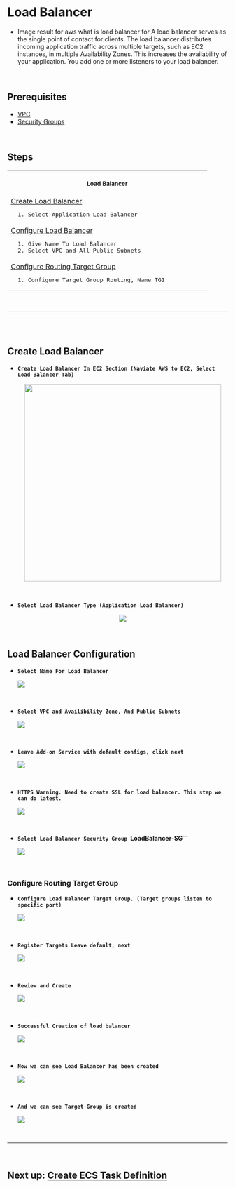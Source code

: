 # Load Balancer

- Image result for aws what is load balancer for A load balancer serves as the single point of contact for clients. The load balancer distributes incoming application traffic across multiple targets, such as EC2 instances, in multiple Availability Zones. This increases the availability of your application. You add one or more listeners to your load balancer.

<br/>

## Prerequisites

- [VPC](https://github.com/cyber-netics/testX/blob/main/.assets/vpc/vpc.md#aws-vpc-virtual-private-network)
- [Security Groups](https://github.com/cyber-netics/testX/blob/main/.assets/securitygroup/securitygroup.md#security-security-groups)

<br/>

## Steps

<table align="center">
  <tr>
    <th align="center">
      <img width="441" height="1" />
      <p>
        <small>Load Balancer</small>
      </p>
    </th>
  </tr>
  <tr>
    <td>
      <a
        href="https://github.com/edo92/AWS-ECS-Hosting-Pipeline/blob/docs/loadbalancer/loadbalancer.md#create-load-balancer"
        >Create Load Balancer</a
      >
      <pre>  1. Select Application Load Balancer</pre>
    </td>
  </tr>
  <tr>
    <td>
        <a
          href="https://github.com/edo92/AWS-ECS-Hosting-Pipeline/blob/docs/loadbalancer/loadbalancer.md#load-balancer-configuration"
          >Configure Load Balancer</a
        >
        <pre>  1. Give Name To Load Balancer <br/>  2. Select VPC and All Public Subnets</pre>
    </td>
  </tr>
  <tr>
    <td>
      <a
        href="https://github.com/edo92/AWS-ECS-Hosting-Pipeline/blob/docs/loadbalancer/loadbalancer.md#configure-routing-target-group"
        >Configure Routing Target Group</a
      >
      <pre>  1. Configure Target Group Routing, Name TG1</pre>
    </td>
  </tr>
</table>

<br/>

---

<br/>
<br/>

## Create Load Balancer

- **`Create Load Balancer In EC2 Section (Naviate AWS to EC2, Select Load Balancer Tab)`**
  <p align="center">
    <img src="https://github.com/edo92/AWS-ECS-Hosting-Pipeline/blob/docs/loadbalancer/images/loadbalancer-dashboard.png" height="450px"/>
  </p>

<br/>

- **`Select Load Balancer Type (Application Load Balancer)`**
  <p align="center">
    <img src="https://github.com/edo92/AWS-ECS-Hosting-Pipeline/blob/docs/loadbalancer/images/loadbalancer-type.png" hight="450px"/>
  </p>

<br/>

## Load Balancer Configuration

- **`Select Name For Load Balancer`**
  <p>
    <img src="https://github.com/edo92/AWS-ECS-Hosting-Pipeline/blob/docs/loadbalancer/images/loadbalancer-config.png"/>
  </p>

<br/>

- **`Select VPC and Availibility Zone, And Public Subnets`**
  <p>
    <img src="https://github.com/edo92/AWS-ECS-Hosting-Pipeline/blob/docs/loadbalancer/images/loadbalancer-availibility-zone.png"/>
  </p>

<br/>

- **`Leave Add-on Service with default configs, click next`**
  <p>
    <img src="https://github.com/edo92/AWS-ECS-Hosting-Pipeline/blob/docs/loadbalancer/images/loadbalancer-addon.png"/>
  </p>

<br/>

- **`HTTPS Warning. Need to create SSL for load balancer. This step we can do latest.`**
  <p>
    <img src="https://github.com/edo92/AWS-ECS-Hosting-Pipeline/blob/docs/loadbalancer/images/loadbalancer-ssl-warning.png"/>
  </p>

<br/>

- **`Select Load Balancer Security Group `LoadBalancer-SG``**
  <p>
    <img src="https://github.com/edo92/AWS-ECS-Hosting-Pipeline/blob/docs/loadbalancer/images/loadbalancer-security-group.png"/>
  </p>

<br/>

### Configure Routing Target Group

- **`Configure Load Balancer Target Group. (Target groups listen to specific port)`**
  <p>
    <img src="https://github.com/edo92/AWS-ECS-Hosting-Pipeline/blob/docs/loadbalancer/images/loadbalancer-target-group.png"/>
  </p>

<br/>

- **`Register Targets Leave default, next`**
  <p>
    <img src="https://github.com/edo92/AWS-ECS-Hosting-Pipeline/blob/docs/loadbalancer/images/loadbalancer-register-target.png"/>
  </p>

<br/>

- **`Review and Create`**
  <p>
    <img src="https://github.com/edo92/AWS-ECS-Hosting-Pipeline/blob/docs/loadbalancer/images/loadbalancer-review.png"/>
  </p>

<br/>

- **`Successful Creation of load balancer`**
  <p>
    <img src="https://github.com/edo92/AWS-ECS-Hosting-Pipeline/blob/docs/loadbalancer/images/loadbalancer-creation-success.png"/>
  </p>

<br/>

- **`Now we can see Load Balancer has been created`**
  <p>
    <img src="https://github.com/edo92/AWS-ECS-Hosting-Pipeline/blob/docs/loadbalancer/images/loadbalancer-listed.png"/>
  </p>

<br/>

- **`And we can see Target Group is created`**
  <p>
    <img src="https://github.com/edo92/AWS-ECS-Hosting-Pipeline/blob/docs/loadbalancer/images/loadbalancer-target-group-listed.png"/>
  </p>

<br/>

---

<br/>

## Next up: [Create ECS Task Definition](https://github.com/edo92/AWS-ECS-Hosting-Pipeline/blob/docs/ecs/ecstaskdef.md#ecs-task-definition)
